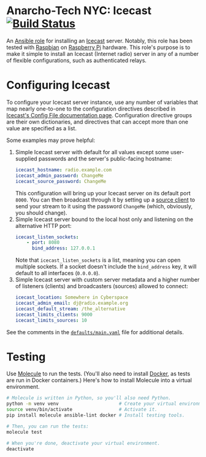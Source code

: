 # Anarcho-Tech NYC: Icecast [![Build Status](https://travis-ci.org/AnarchoTechNYC/ansible-role-icecast.svg?branch=master)](https://travis-ci.org/AnarchoTechNYC/ansible-role-icecast)

An [Ansible role](https://docs.ansible.com/ansible/latest/user_guide/playbooks_reuse_roles.html) for installing an [Icecast](https://icecast.org/) server. Notably, this role has been tested with [Raspbian](https://www.raspbian.org/) on [Raspberry Pi](https://www.raspberrypi.org/) hardware. This role's purpose is to make it simple to install an Icecast (Internet radio) server in any of a number of flexible configurations, such as authenticated relays.

# Configuring Icecast

To configure your Icecast server instance, use any number of variables that map nearly one-to-one to the configuration directives described in [Icecast's Config File documentation page](https://icecast.org/docs/icecast-2.4.1/config-file.html). Configuration directive groups are their own dictionaries, and directives that can accept more than one value are specified as a list.

Some examples may prove helpful:

1. Simple Icecast server with default for all values except some user-supplied passwords and the server's public-facing hostname:
    ```yaml
    icecast_hostname: radio.example.com
    icecast_admin_password: ChangeMe
    icecast_source_password: ChangeMe
    ```
    This configuration will bring up your Icecast server on its default port `8000`. You can then broadcast through it by setting up a [source client](https://icecast.org/apps/) to send your stream to it using the password `ChangeMe` (which, obviously, you should change).
1. Simple Icecast server bound to the local host only and listening on the alternative HTTP port:
    ```yaml
    icecast_listen_sockets:
        - port: 8080
          bind_address: 127.0.0.1
    ```
    Note that `icecast_listen_sockets` is a list, meaning you can open multiple sockets. If a socket doesn't include the `bind_address` key, it will default to all interfaces (`0.0.0.0`).
1. Simple Icecast server with custom server metadata and a higher number of listeners (clients) and broadcasters (sources) allowed to connect:
    ```yaml
    icecast_location: Somewhere in Cyberspace
    icecast_admin_email: dj@radio.example.org
    icecast_default_stream: /the_alternative
    icecast_limits_clients: 9000
    icecast_limits_sources: 10
    ```

See the comments in the [`defaults/main.yaml`](defaults/main.yaml) file for additional details.

# Testing

Use [Molecule](https://molecule.readthedocs.io/en/latest/) to run the tests. (You'll also need to install [Docker](https://docker.com/), as tests are run in Docker containers.) Here's how to install Molecule into a virtual environment.

```sh
# Molecule is written in Python, so you'll also need Python.
python -m venv venv                      # Create your virtual environment.
source venv/bin/activate                 # Activate it.
pip install molecule ansible-lint docker # Install testing tools.

# Then, you can run the tests:
molecule test

# When you're done, deactivate your virtual environment.
deactivate
```
